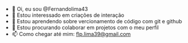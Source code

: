 - 👋 Oi, eu sou @Fernandolima43
- 👀 Estou interessado em criações de interação
- 🧭 Estou aprendendo sobre vercionamento de código com git e github 
- 💞️ Estou procurando colaborar em projetos com o meu perfil
- 📫 Como chegar até mim: flp.lima39@gmail.com
  
<!---
Fernandolima43/Fernandolima43 is a ✨ special ✨ repository because its `README.md` (this file) appears on your GitHub profile.
You can click the Preview link to take a look at your changes.
--->
